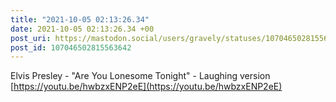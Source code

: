 ```yaml
---
title: "2021-10-05 02:13:26.34"
date: 2021-10-05 02:13:26.34 +00
post_uri: https://mastodon.social/users/gravely/statuses/107046502815563642
post_id: 107046502815563642
---
```

Elvis Presley - "Are You Lonesome Tonight" - Laughing version [https://youtu.be/hwbzxENP2eE](https://youtu.be/hwbzxENP2eE)


